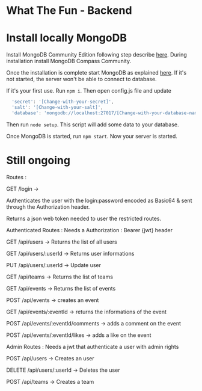 # What The Fun - Backend  

# Install locally MongoDB

Install MongoDB Community Edition following step describe [here](https://docs.mongodb.com/manual/administration/install-community/).
During installation install MongoDB Compass Community.

Once the installation is complete start MongoDB as explained [here](https://docs.mongodb.com/manual/tutorial/install-mongodb-on-windows/#start-mongodb). If it's not started, the server won't be able to connect to database.

If it's your first use. Run `npm i`.
Then open config.js file and update
```javascript
  'secret': '[Change-with-your-secret]',
  'salt': '[Change-with-your-salt]',
  'database': 'mongodb://localhost:27017/[Change-with-your-database-name]',
```

Then run `node setup`. This script will add some data to your database.

Once MongoDB is started, run `npm start`. Now your server is started.


# Still ongoing 

Routes :

GET /login ->

  Authenticates the user with the login:password encoded as Basic64 & sent through the Authorization header. 
  
  Returns a json web token needed to user the restricted routes. 
  


Authenticated Routes : Needs a Authorization : Bearer {jwt} header 


GET /api/users -> Returns the list of all users

GET /api/users/:userId -> Returns user informations

PUT /api/users/:userId -> Update user

GET /api/teams -> Returns the list of teams

GET /api/events -> Returns the list of events

POST /api/events -> creates an event

GET /api/events/:eventId -> returns the informations of the event

POST /api/events/:eventId/comments -> adds a comment on the event

POST /api/events/:eventId/likes -> adds a like on the event


Admin Routes : Needs a jwt that authenticate a user with admin rights


POST /api/users -> Creates an user

DELETE /api/users/:userId -> Deletes the user

POST /api/teams -> Creates a team

